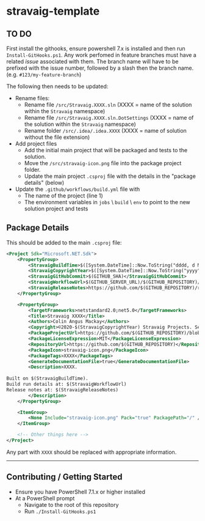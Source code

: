 # stravaig-template

## TO DO

First install the githooks, ensure powershell 7.x is installed and then run `Install-GitHooks.ps1`. Any work perfomed in feature branches must have a related _issue_ associated with them. The branch name will have to be prefixed with the issue number, followed by a slash then the branch name. (e.g. `#123/my-feature-branch`)

The following then needs to be updated:

* Rename files:
  * Rename file `/src/Stravaig.XXXX.sln` (XXXX = name of the solution within the `Stravaig` namespace)
  * Rename file `/src/Stravaig.XXXX.sln.DotSettings` (XXXX = name of the solution within the `Stravaig` namespace)
  * Rename folder `/src/.idea/.idea.XXXX` (XXXX = name of solution without the file extension)
* Add project files
  * Add the initial main project that will be packaged and tests to the solution.
  * Move the `/src/stravaig-icon.png` file into the package project folder.
  * Update the main project `.csproj` file with the details in the "package details" (below)
* Update the `.github/workflows/build.yml` file with
  * The name of the project (line 1)
  * The environment variables in `jobs` \ `build` \ `env` to point to the new solution project and tests

## Package Details

This should be added to the main `.csproj` file:

```xml
<Project Sdk="Microsoft.NET.Sdk">
    <PropertyGroup>
        <StravaigBuildTime>$([System.DateTime]::Now.ToString("dddd, d MMMM yyyy 'at' HH:mm:ss zzzz"))</StravaigBuildTime>
        <StravaigCopyrightYear>$([System.DateTime]::Now.ToString("yyyy"))</StravaigCopyrightYear>
        <StravaigGitHubCommit>$(GITHUB_SHA)</StravaigGitHubCommit>
        <StravaigWorkflowUrl>$(GITHUB_SERVER_URL)/$(GITHUB_REPOSITORY)/actions/runs/$(GITHUB_RUN_ID)</StravaigWorkflowUrl>
        <StravaigReleaseNotes>https://github.com/$(GITHUB_REPOSITORY)/releases/tag/$(STRAVAIG_RELEASE_TAG)</StravaigReleaseNotes>
    </PropertyGroup>

    <PropertyGroup>
        <TargetFrameworks>netstandard2.0;net5.0</TargetFrameworks>
        <Title>Stravaig XXXX</Title>
        <Authors>Colin Angus Mackay</Authors>
        <Copyright>©2020-$(StravaigCopyrightYear) Stravaig Projects. See licence for more information.</Copyright>
        <PackageProjectUrl>https://github.com/$(GITHUB_REPOSITORY)/blob/$(StravaigGitHubCommit)/README.md</PackageProjectUrl>
        <PackageLicenseExpression>MIT</PackageLicenseExpression>
        <RepositoryUrl>https://github.com/$(GITHUB_REPOSITORY)</RepositoryUrl>
        <PackageIcon>stravaig-icon.png</PackageIcon>
        <PackageTags>XXXX</PackageTags>
        <GenerateDocumentationFile>true</GenerateDocumentationFile>
        <Description>XXXX.
        
Built on $(StravaigBuildTime).
Build run details at: $(StravaigWorkflowUrl)
Release notes at: $(StravaigReleaseNotes)
        </Description>
    </PropertyGroup>

    <ItemGroup>
        <None Include="stravaig-icon.png" Pack="true" PackagePath="/" />
    </ItemGroup>

    <!-- Other things here -->
</Project>
```

Any part with `XXXX` should be replaced with appropriate information.

---

## Contributing / Getting Started

* Ensure you have PowerShell 7.1.x or higher installed
* At a PowerShell prompt
    * Navigate to the root of this repository
    * Run `./Install-GitHooks.ps1`
